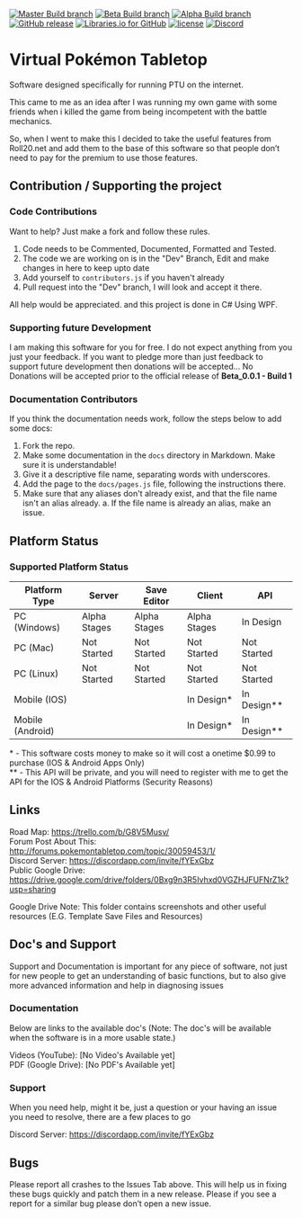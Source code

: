 [![Master Build branch](https://img.shields.io/appveyor/ci/TasmanLeach/virtual-pokemon-tabletop-2/master.svg?label=Master%20Build)](https://ci.appveyor.com/project/TasmanLeach/virtual-pokemon-tabletop-2)
[![Beta Build branch](https://img.shields.io/appveyor/ci/TasmanLeach/virtual-pokemon-tabletop-2/Beta.svg?label=Beta%20Build)](https://ci.appveyor.com/project/TasmanLeach/virtual-pokemon-tabletop-2)
[![Alpha Build branch](https://img.shields.io/appveyor/ci/TasmanLeach/virtual-pokemon-tabletop-2/Alpha.svg?label=Alpha%20Build)](https://ci.appveyor.com/project/TasmanLeach/virtual-pokemon-tabletop-2)
[![GitHub release](https://img.shields.io/github/release/Virtual-PTU/Virtual-Pokemon-Tabletop/all.svg?label=Latest%20Version)](https://github.com/Virtual-PTU/Virtual-Pokemon-Tabletop/releases)
[![Libraries.io for GitHub](https://img.shields.io/librariesio/github/Virtual-PTU/Virtual-Pokemon-Tabletop.svg)](https://github.com/Virtual-PTU/Virtual-Pokemon-Tabletop)
[![license](https://img.shields.io/github/license/Virtual-PTU/virtual-pokemon-tabletop.svg?label=Licence)](https://github.com/Virtual-PTU/Virtual-Pokemon-Tabletop/blob/master/LICENSE)
[![Discord](https://img.shields.io/discord/277549582961868800.svg?colorB=7289DA&label=Discord)](https://discord.gg/fYExGbz)


# Virtual Pokémon Tabletop
Software designed specifically for running PTU on the internet.  

This came to me as an idea after I was running my own game with some friends when i killed the game from being incompetent with the battle mechanics.  

So, when I went to make this I decided to take the useful features from Roll20.net and add them to the base of this software so that people don’t need to pay for the premium to use those features.

## Contribution / Supporting the project
### Code Contributions
Want to help? Just make a fork and follow these rules.

1. Code needs to be Commented, Documented, Formatted and Tested.
2. The code we are working on is in the "Dev" Branch, Edit and make changes in here to keep upto date
3. Add yourself to `contributors.js` if you haven't already
4. Pull request into the "Dev" branch, I will look and accept it there.

All help would be appreciated. and this project is done in C# Using WPF.
### Supporting future Development
I am making this software for you for free. I do not expect anything from you just your feedback. If you want to pledge more than just feedback to support future development then donations will be accepted... No Donations will be accepted prior to the official release of **Beta_0.0.1 - Build 1**

### Documentation Contributors
If you think the documentation needs work, follow the steps below to add some docs:

1. Fork the repo.
2. Make some documentation in the `docs` directory in Markdown. Make sure it is understandable!
3. Give it a descriptive file name, separating words with underscores.
4. Add the page to the `docs/pages.js` file, following the instructions there.
5. Make sure that any aliases don't already exist, and that the file name isn't an alias already.
  a. If the file name is already an alias, make an issue.

## Platform Status

### Supported Platform Status
| Platform Type   | Server       | Save Editor   | Client        | API           |
|-----------------|--------------|---------------|---------------|---------------|
| PC (Windows)    | Alpha Stages | Alpha Stages  | Alpha Stages  | In Design     |
| PC (Mac)        | Not Started  | Not Started   | Not Started   | Not Started   |
| PC (Linux)      | Not Started  | Not Started   | Not Started   | Not Started   |
| Mobile (IOS)    |              |               | In Design\*   | In Design\*\* |
| Mobile (Android)|              |               | In Design\*   | In Design\*\* |

\* - This software costs money to make so it will cost a onetime $0.99 to purchase (IOS & Android Apps Only)  
\*\* - This API will be private, and you will need to register with me to get the API for the IOS & Android Platforms (Security Reasons)

## Links
Road Map: https://trello.com/b/G8V5Musv/  
Forum Post About This: http://forums.pokemontabletop.com/topic/30059453/1/  
Discord Server: https://discordapp.com/invite/fYExGbz  
Public Google Drive: https://drive.google.com/drive/folders/0Bxg9n3R5Ivhxd0VGZHJFUFNrZ1k?usp=sharing 

Google Drive Note: This folder contains screenshots and other useful resources (E.G. Template Save Files and Resources)

## Doc's and Support
Support and Documentation is important for any piece of software, not just for new people to get an understanding of basic functions, but to also give more advanced information and help in diagnosing issues

### Documentation
Below are links to the available doc's (Note: The doc's will be available when the software is in a more usable state.)

Videos (YouTube): [No Video's Available yet]  
PDF (Google Drive): [No PDF's Available yet]

### Support
When you need help, might it be, just a question or your having an issue you need to resolve, there are a few places to go

Discord Server: https://discordapp.com/invite/fYExGbz

## Bugs
Please report all crashes to the Issues Tab above. This will help us in fixing these bugs quickly and patch them in a new release. Please if you see a report for a similar bug please don’t open a new issue.
